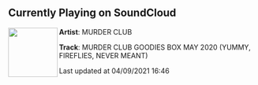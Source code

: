 ## Currently Playing on SoundCloud

[<img align="left" width="100" src="https://i1.sndcdn.com/artworks-evvY2sU8fZzyfNKo-kRTObg-t500x500.jpg">](https://soundcloud.com/murderclubmusik/murder-club-goodies-box-may?in=saxurn/sets/reality-mind-side)

**Artist**: MURDER CLUB 

**Track**: MURDER CLUB GOODIES BOX MAY 2020 (YUMMY, FIREFLIES, NEVER MEANT)

Last updated at 04/09/2021 16:46
